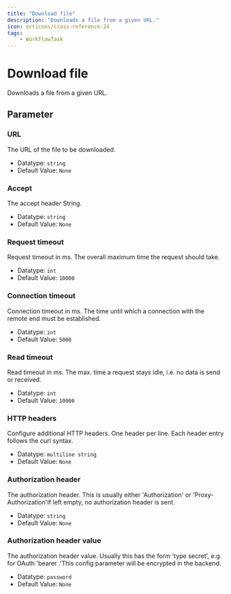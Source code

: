 ```yaml
---
title: "Download file"
description: "Downloads a file from a given URL."
icon: octicons/cross-reference-24
tags: 
    - WorkflowTask
---
```

# Download file
<!-- This file was generated - DO NOT CHANGE IT MANUALLY -->



Downloads a file from a given URL.


## Parameter

### URL

The URL of the file to be downloaded.

- Datatype: `string`
- Default Value: `None`



### Accept

The accept header String.

- Datatype: `string`
- Default Value: `None`



### Request timeout

Request timeout in ms. The overall maximum time the request should take.

- Datatype: `int`
- Default Value: `10000`



### Connection timeout

Connection timeout in ms. The time until which a connection with the remote end must be established.

- Datatype: `int`
- Default Value: `5000`



### Read timeout

Read timeout in ms. The max. time a request stays idle, i.e. no data is send or received.

- Datatype: `int`
- Default Value: `10000`



### HTTP headers

Configure additional HTTP headers. One header per line. Each header entry follows the curl syntax.

- Datatype: `multiline string`
- Default Value: `None`



### Authorization header

The authorization header. This is usually either 'Authorization' or 'Proxy-Authorization'If left empty, no authorization header is sent.

- Datatype: `string`
- Default Value: `None`



### Authorization header value

The authorization header value. Usually this has the form 'type secret', e.g. for OAuth 'bearer <insert secret access token>.'This config parameter will be encrypted in the backend.

- Datatype: `password`
- Default Value: `None`



